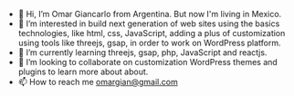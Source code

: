 - 👋 Hi, I’m Omar Giancarlo from Argentina. But now I'm living in Mexico.
- 👀 I’m interested in build next generation of web sites using the basics technologies, like  html, css, JavaScript, adding a plus of customization using tools like threejs, gsap, in order to work on WordPress platform. 
- 🌱 I’m currently learning threejs, gsap, php, JavaScript and reactjs.
- 💞️ I’m looking to collaborate on customization WordPress themes and plugins to learn more about about.
- 📫 How to reach me omargian@gmail.com

<!---
omargian/omargian is a ✨ special ✨ repository because its `README.md` (this file) appears on your GitHub profile.
You can click the Preview link to take a look at your changes.
--->
